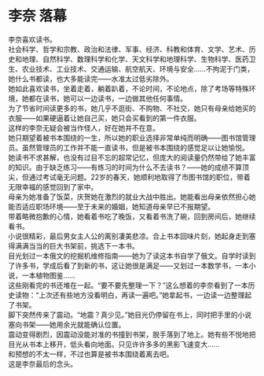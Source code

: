 # 李奈 落幕
李奈喜欢读书。  
社会科学、哲学和宗教、政治和法律、军事、经济、科教和体育、文学、艺术、历史和地理、自然科学、数理科学和化学、天文科学和地理科学、生物科学、医药卫生、农业技术、工业技术、交通运输、航空航天、环境与安全……不拘泥于门类，她什么书都读，也大多能读完——水准太过低劣除外。  
她如此喜欢读书，坐着走着，躺着趴着，不论时间，不论地点，除了考场等特殊环境，她都在读书，她可以一边读书，一边做其他任何事情。  
为了节省时间读更多的书，她几乎不逛街、不购物、不社交，她只有母亲给她买的衣服——如果硬逼着让她自己买，她只会买看到的第一件衣服。  
这样的李奈无疑会被当作怪人，好在她并不在意。  
她只期望着被书本围绕的一生，所以她的职业选择非常单纯而明确——图书馆管理员。虽然管理员的工作并不能一直读书，但是被书本围绕的感觉足以让她愉悦。  
她读书不求甚解，也没有过目不忘的超常记忆，但庞大的阅读量仍然带给了她丰富的知识。由于缺乏练习——有练习的时间为什么不去读书？——她的成绩不算顶尖，但通过考试毫无问题。22岁的春天，她顺利地取得了市图书馆的职位，带着无限幸福的感觉回到了家中。  
母亲为她准备了饭菜，庆贺她在激烈的就业大战中胜出。她能看出母亲依然担心她能否适应职场环境——至于未来的婚姻，她知道母亲早已不报期望。  
带着略微抱歉的心情，她看着书吃了晚饭，又看着书洗了碗，回到房间后，她继续看书。  
小说很精彩，最后男女主人公的离别凄美悲凉。合上书本回味片刻，她起身走到塞得满满当当的巨大书架前，挑选下一本书。  
目光划过一本俄文的挖掘机维修指南——她为了读这本书自学了俄文。自学时读到了许多书，学成后看了到新的书，这让她很是满足——又划过一本数学书，一本小说，一本植物图鉴……  
这些刚看完的书还堆在一起。“要不要先整理一下？”这么想着的李奈看到了一本历史读物：“上次还有些地方没看明白，再读一遍吧。”她拿起书，一边读一边整理起了书架。  
脚下突然传来了震动。“地震？真少见。”她目光仍停留在书上，同时把手里的小说塞向书架——她用余光就能确认位置。  
震动变得剧烈，因震动没能对准的书撞到书架，脱手落到了地上。她有些不悦地把目光从书本上移开，低头看向地面。只见许许多多的黑影飞速变大……  
和预想的不太一样，不过也算是被书本围绕着离去吧。  
这是李奈最后的念头。  


